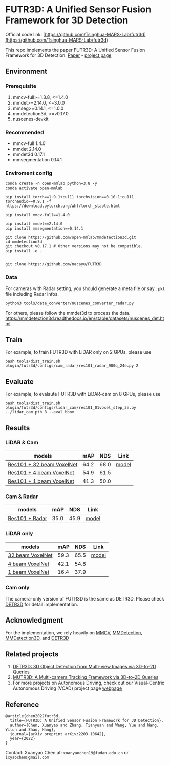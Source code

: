 # FUTR3D: A Unified Sensor Fusion Framework for 3D Detection


Official code link: [https://github.com/Tsinghua-MARS-Lab/futr3d](https://github.com/Tsinghua-MARS-Lab/futr3d)

This repo implements the paper FUTR3D: A Unified Sensor Fusion Framework for 3D Detection. [Paper](https://arxiv.org/abs/2203.10642) - [project page](https://tsinghua-mars-lab.github.io/futr3d/)

## Environment
### Prerequisite
<ol>
<li> mmcv-full>=1.3.8, <=1.4.0 </li>
<li> mmdet>=2.14.0, <=3.0.0</li>
<li> mmseg>=0.14.1, <=1.0.0</li>
<li> mmdetection3d, >=v0.17.0</li>
<li> nuscenes-devkit</li>
</ol>

### Recommended 


- mmcv-full                            1.4.0
- mmdet                                2.14.0
- mmdet3d                              0.17.1
- mmsegmentation                       0.14.1

### Enviroment config

```shell
conda create -n open-mmlab python=3.8 -y
conda activate open-mmlab

pip install torch==1.9.1+cu111 torchvision==0.10.1+cu111 torchaudio==0.9.1 -f https://download.pytorch.org/whl/torch_stable.html

pip install mmcv-full==1.4.0

pip install mmdet==2.14.0
pip install mmsegmentation==0.14.1

git clone https://github.com/open-mmlab/mmdetection3d.git
cd mmdetection3d
git checkout v0.17.1 # Other versions may not be compatible.
pip install -e .


git clone https://github.com/nacayu/FUTR3D
```

### Data

For cameras with Radar setting, you should generate a meta file or say `.pkl` file including Radar infos.

```python:
python3 tools/data_converter/nuscenes_converter_radar.py
```

For others, please follow the mmdet3d to process the data. https://mmdetection3d.readthedocs.io/en/stable/datasets/nuscenes_det.html

## Train

For example, to train FUTR3D with LiDAR only on 2 GPUs, please use

```
bash tools/dist_train.sh plugin/futr3d/configs/cam_radar/res101_radar_900q_24e.py 2
```

## Evaluate

For example, to evalaute FUTR3D with LiDAR-cam on 8 GPUs, please use

```
bash tools/dist_train.sh plugin/futr3d/configs/lidar_cam/res101_01voxel_step_3e.py ../lidar_cam.pth 8 --eval bbox
```


## Results

### LiDAR & Cam
| models      | mAP         | NDS | Link |
| ----------- | ----------- | ----| ---- |
| [Res101 + 32 beam VoxelNet](./plugin/futr3d/configs/lidar_only/01voxel_q6_step_38e.py)  | 64.2 | 68.0 | [model](https://drive.google.com/file/d/1SJbIHaOZFPNXDbtBn1yL1UZRMStL5N5P/view?usp=share_link)|
| [Res101 + 4 beam VoxelNet](./plugin/futr3d/configs/lidar_only/01voxel_q6_4b_step_38e.py)   | 54.9 | 61.5 |
| [Res101 + 1 beam VoxelNet](./plugin/futr3d/configs/lidar_only/01voxel_q6_1b_step_38e.py)   | 41.3 | 50.0 |

### Cam & Radar
| models      | mAP         | NDS | Link |
| ----------- | ----------- | ----| ----- |
| [Res101 + Radar](./plugin/futr3d/configs/cam_radar/res101_radar.py)  | 35.0  | 45.9 | [model](https://drive.google.com/file/d/1TRNeHrN5mOLWrUGEE0NJ3NxdtcAR5p6Q/view?usp=share_link) |

### LiDAR only

| models      | mAP         | NDS | Link |
| ----------- | ----------- | ----|  ----|
| [32 beam VoxelNet](./plugin/futr3d/configs/lidar_only/01voxel_q6_step_38e.py)  | 59.3 | 65.5 | [model](https://drive.google.com/file/d/1HTe-Ys0Ybijw7ArFm89hnjVT0_kjy_TL/view?usp=sharing)|
| [4 beam VoxelNet](./plugin/futr3d/configs/lidar_only/01voxel_q6_4b_step_38e.py)   | 42.1 | 54.8 |
| [1 beam VoxelNet](./plugin/futr3d/configs/lidar_only/01voxel_q6_1b_step_38e.py)   | 16.4 | 37.9 |

### Cam only
The camera-only version of FUTR3D is the same as DETR3D. Please check [DETR3D](https://github.com/WangYueFt/detr3d) for detail implementation.

## Acknowledgment

For the implementation, we rely heavily on [MMCV](https://github.com/open-mmlab/mmcv), [MMDetection](https://github.com/open-mmlab/mmdetection), [MMDetection3D](https://github.com/open-mmlab/mmdetection3d), and [DETR3D](https://github.com/WangYueFt/detr3d)


## Related projects 
1. [DETR3D: 3D Object Detection from Multi-view Images via 3D-to-2D Queries](https://tsinghua-mars-lab.github.io/detr3d/)
2. [MUTR3D: A Multi-camera Tracking Framework via 3D-to-2D Queries](https://tsinghua-mars-lab.github.io/mutr3d/)
3. For more projects on Autonomous Driving, check out our Visual-Centric Autonomous Driving (VCAD) project page [webpage](https://tsinghua-mars-lab.github.io/vcad/) 


## Reference

```
@article{chen2022futr3d,
  title={FUTR3D: A Unified Sensor Fusion Framework for 3D Detection},
  author={Chen, Xuanyao and Zhang, Tianyuan and Wang, Yue and Wang, Yilun and Zhao, Hang},
  journal={arXiv preprint arXiv:2203.10642},
  year={2022}
}
```

Contact: Xuanyao Chen at: `xuanyaochen19@fudan.edu.cn` or `ixyaochen@gmail.com`